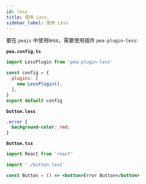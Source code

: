 ```yaml
---
id: less
title: 使用 Less
sidebar_label: 使用 Less
---
```


要在 `peajs` 中使用less，需要使用插件 `pea-plugin-less`:

**`pea.config.ts`**

```js
import LessPlugin from 'pea-plugin-less'

const config = {
  plugins: [
    new LessPlugin(),
  ],
}
export default config
```

**`button.less`**

```css
.error {
  background-color: red;
}
```

**`Button.tsx`**

```jsx
import React from 'react'

import './button.less'

const Button = () => <button>Error Button</button>
```
